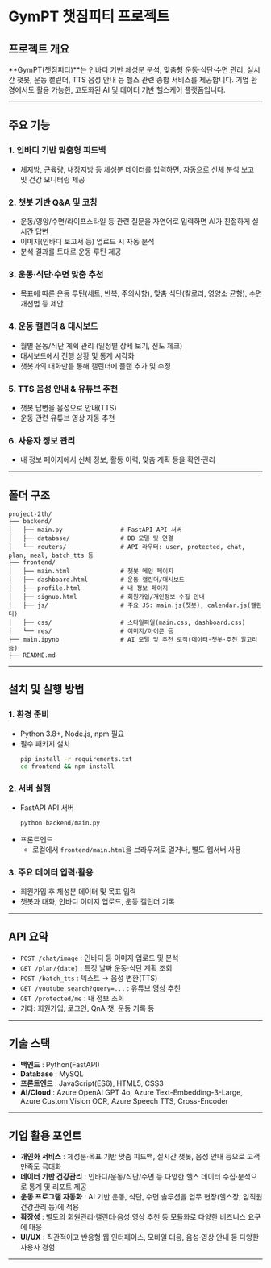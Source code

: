 # GymPT 챗짐피티 프로젝트

## 프로젝트 개요

**GymPT(챗짐피티)**는 인바디 기반 체성분 분석, 맞춤형 운동·식단·수면 관리, 실시간 챗봇, 운동 캘린더, TTS 음성 안내 등 헬스 관련 종합 서비스를 제공합니다. 
기업 환경에서도 활용 가능한, 고도화된 AI 및 데이터 기반 헬스케어 플랫폼입니다.

---

## 주요 기능

### 1. 인바디 기반 맞춤형 피드백
- 체지방, 근육량, 내장지방 등 체성분 데이터를 입력하면, 자동으로 신체 분석 보고 및 건강 모니터링 제공

### 2. 챗봇 기반 Q&A 및 코칭
- 운동/영양/수면/라이프스타일 등 관련 질문을 자연어로 입력하면 AI가 친절하게 실시간 답변
- 이미지(인바디 보고서 등) 업로드 시 자동 분석
- 분석 결과를 토대로 운동 루틴 제공

### 3. 운동·식단·수면 맞춤 추천
- 목표에 따른 운동 루틴(세트, 반복, 주의사항), 맞춤 식단(칼로리, 영양소 균형), 수면 개선법 등 제안

### 4. 운동 캘린더 & 대시보드
- 월별 운동/식단 계획 관리 (일정별 상세 보기, 진도 체크)
- 대시보드에서 진행 상황 및 통계 시각화
- 챗봇과의 대화만를 통해 캘린더에 플랜 추가 및 수정

### 5. TTS 음성 안내 & 유튜브 추천
- 챗봇 답변을 음성으로 안내(TTS)
- 운동 관련 유튜브 영상 자동 추천

### 6. 사용자 정보 관리
- 내 정보 페이지에서 신체 정보, 활동 이력, 맞춤 계획 등을 확인·관리

---

## 폴더 구조

```
project-2th/
├── backend/
│   ├── main.py                # FastAPI API 서버
│   ├── database/              # DB 모델 및 연결
│   └── routers/               # API 라우터: user, protected, chat, plan, meal, batch_tts 등
├── frontend/
│   ├── main.html              # 챗봇 메인 페이지
│   ├── dashboard.html         # 운동 캘린더/대시보드
│   ├── profile.html           # 내 정보 페이지
│   ├── signup.html            # 회원가입/개인정보 수집 안내
│   ├── js/                    # 주요 JS: main.js(챗봇), calendar.js(캘린더)
│   ├── css/                   # 스타일파일(main.css, dashboard.css)
│   └── res/                   # 이미지/아이콘 등
├── main.ipynb                 # AI 모델 및 추천 로직(데이터·챗봇·추천 알고리즘)
├── README.md
```

---

## 설치 및 실행 방법

### 1. 환경 준비
- Python 3.8+, Node.js, npm 필요
- 필수 패키지 설치  
  ```bash
  pip install -r requirements.txt
  cd frontend && npm install
  ```

### 2. 서버 실행
- FastAPI API 서버  
  ```bash
  python backend/main.py
  ```
- 프론트엔드  
  - 로컬에서 `frontend/main.html`을 브라우저로 열거나, 별도 웹서버 사용

### 3. 주요 데이터 입력·활용
- 회원가입 후 체성분 데이터 및 목표 입력
- 챗봇과 대화, 인바디 이미지 업로드, 운동 캘린더 기록

---

## API 요약

- `POST /chat/image` : 인바디 등 이미지 업로드 및 분석
- `GET /plan/{date}` : 특정 날짜 운동·식단 계획 조회
- `POST /batch_tts` : 텍스트 → 음성 변환(TTS)
- `GET /youtube_search?query=...` : 유튜브 영상 추천
- `GET /protected/me` : 내 정보 조회
- 기타: 회원가입, 로그인, QnA 챗, 운동 기록 등

---

## 기술 스택

- **백엔드** : Python(FastAPI)
- **Database** : MySQL
- **프론트엔드** : JavaScript(ES6), HTML5, CSS3
- **AI/Cloud** : Azure OpenAI GPT 4o, Azure Text-Embedding-3-Large, Azure Custom Vision OCR, Azure Speech TTS, Cross-Encoder

---

## 기업 활용 포인트

- **개인화 서비스** : 체성분·목표 기반 맞춤 피드백, 실시간 챗봇, 음성 안내 등으로 고객 만족도 극대화
- **데이터 기반 건강관리** : 인바디/운동/식단/수면 등 다양한 헬스 데이터 수집·분석으로 통계 및 리포트 제공
- **운동 프로그램 자동화** : AI 기반 운동, 식단, 수면 솔루션을 업무 현장(헬스장, 임직원 건강관리 등)에 적용
- **확장성** : 별도의 회원관리·캘린더·음성·영상 추천 등 모듈화로 다양한 비즈니스 요구에 대응
- **UI/UX** : 직관적이고 반응형 웹 인터페이스, 모바일 대응, 음성·영상 안내 등 다양한 사용자 경험

---
